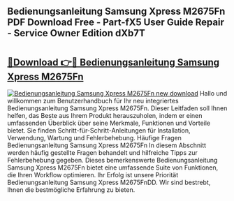 ## Bedienungsanleitung Samsung Xpress M2675Fn PDF Download Free - Part-fX5 User Guide Repair - Service Owner Edition dXb7T

# <h2><a href="http://df4hioq.blite.top/?on=Bedienungsanleitung+Samsung+Xpress+M2675Fn">🔗Download 👉🔴 Bedienungsanleitung Samsung Xpress M2675Fn</a></h2>

[![Bedienungsanleitung Samsung Xpress M2675Fn new download](https://i.imgur.com/lujVjoI.png)](http://df4hioq.blite.top/?on=Bedienungsanleitung+Samsung+Xpress+M2675Fn)
Hallo und willkommen zum Benutzerhandbuch für Ihr neu integriertes Bedienungsanleitung Samsung Xpress M2675Fn. Dieser Leitfaden soll Ihnen helfen, das Beste aus Ihrem Produkt herauszuholen, indem er einen umfassenden Überblick über seine Merkmale, Funktionen und Vorteile bietet. Sie finden Schritt-für-Schritt-Anleitungen für Installation, Verwendung, Wartung und Fehlerbehebung. Häufige Fragen Bedienungsanleitung Samsung Xpress M2675Fn In diesem Abschnitt werden häufig gestellte Fragen behandelt und hilfreiche Tipps zur Fehlerbehebung gegeben. Dieses bemerkenswerte Bedienungsanleitung Samsung Xpress M2675Fn bietet eine umfassende Suite von Funktionen, die Ihren Workflow optimieren. Ihr Erfolg ist unsere Priorität Bedienungsanleitung Samsung Xpress M2675FnDD. Wir sind bestrebt, Ihnen die bestmögliche Erfahrung zu bieten.
